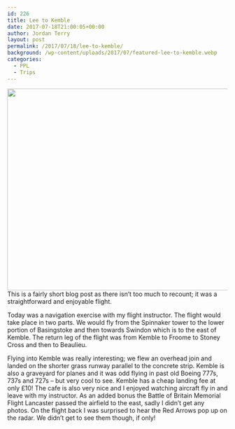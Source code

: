 ```yaml
---
id: 226
title: Lee to Kemble
date: 2017-07-18T21:00:05+00:00
author: Jordan Terry
layout: post
permalink: /2017/07/18/lee-to-kemble/
background: /wp-content/uploads/2017/07/featured-lee-to-kemble.webp
categories:
  - PPL
  - Trips
---
```

<img loading="lazy" src="{{ site.baseurl }}/wp-content/uploads/2017/07/featured-lee-to-kemble-1024x461.webp" alt="" width="1024" height="461" class="alignnone size-large wp-image-227" srcset="{{ site.baseurl }}/wp-content/uploads/2017/07/featured-lee-to-kemble-1024x461.webp 1024w, {{ site.baseurl }}/wp-content/uploads/2017/07/featured-lee-to-kemble-300x135.webp 300w, {{ site.baseurl }}/wp-content/uploads/2017/07/featured-lee-to-kemble-768x346.webp 768w, {{ site.baseurl }}/wp-content/uploads/2017/07/featured-lee-to-kemble.webp 2000w" sizes="(max-width: 1024px) 100vw, 1024px" />
This is a fairly short blog post as there isn’t too much to recount; it was a straightforward and enjoyable flight.

Today was a navigation exercise with my flight instructor. The flight would take place in two parts. We would fly from the Spinnaker tower to the lower portion of Basingstoke and then towards Swindon which is to the east of Kemble. The return leg of the flight was from Kemble to Froome to Stoney Cross and then to Beaulieu.

Flying into Kemble was really interesting; we flew an overhead join and landed on the shorter grass runway parallel to the concrete strip. Kemble is also a graveyard for planes and it was odd flying in past old Boeing 777s, 737s and 727s &#8211; but very cool to see. Kemble has a cheap landing fee at only £10! The cafe is also very nice and I enjoyed watching aircraft fly in and leave with my instructor. As an added bonus the Battle of Britain Memorial Flight Lancaster passed the airfield to the east, sadly I didn’t get any photos. On the flight back I was surprised to hear the Red Arrows pop up on the radar. We didn’t get to see them though, if only!